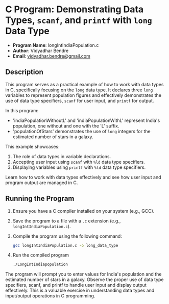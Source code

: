 # C Program: Demonstrating Data Types, `scanf`, and `printf` with `long` Data Type

- **Program Name**: longIntIndiaPopulation.c
- **Author**: Vidyadhar Bendre
- **Email**: vidyadhar.bendre@gmail.com

## Description

This program serves as a practical example of how to work with data types in C, specifically focusing on the `long` data type. It declares three `long` variables to represent population figures and effectively demonstrates the use of data type specifiers, `scanf` for user input, and `printf` for output.

In this program:

- 'indiaPopulationWithoutL' and 'indiaPopulationWithL' represent India's population, one without and one with the 'L' suffix.
- 'populationOfStars' demonstrates the use of `long` integers for the estimated number of stars in a galaxy.

This example showcases:

1. The role of data types in variable declarations.
2. Accepting user input using `scanf` with `%ld` data type specifiers.
3. Displaying variables using `printf` with `%ld` data type specifiers.

Learn how to work with data types effectively and see how user input and program output are managed in C.

## Running the Program

1. Ensure you have a C compiler installed on your system (e.g., GCC).
2. Save the program to a file with a `.c` extension (e.g., `longIntIndiaPopulation.c`).
3. Compile the program using the following command:

   ```bash
   gcc longIntIndiaPopulation.c -o long_data_type

4. Run the compiled program

   ```bash
   ./LongIntIndiapopulation

The program will prompt you to enter values for India's population and the estimated number of stars in a galaxy. Observe the proper use of data type specifiers, scanf, and printf to handle user input and display output effectively. This is a valuable exercise in understanding data types and input/output operations in C programming.